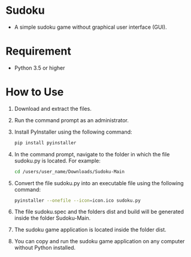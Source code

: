 # Sudoku
- A simple sudoku game without graphical user interface (GUI).
# Requirement
- Python 3.5 or higher
# How to Use
1. Download and extract the files.
2. Run the command prompt as an administrator.
3. Install PyInstaller using the following command:

   ```Bash
   pip install pyinstaller
   
4. In the command prompt, navigate to the folder in which the file sudoku.py is located. For example:

   ```Bash
   cd /users/user_name/Downloads/Sudoku-Main

5. Convert the file sudoku.py into an executable file using the following command:

   ```Bash
   pyinstaller --onefile --icon=icon.ico sudoku.py

6. The file sudoku.spec and the folders dist and build will be generated inside the folder Sudoku-Main.
7. The sudoku game application is located inside the folder dist.
8. You can copy and run the sudoku game application on any computer without Python installed.
